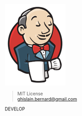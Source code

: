 [![jenkins.png](jenkins.webp)](https://www.jenkins.io/)

> MIT License  
> ghislain.bernard@gmail.com

DEVELOP
